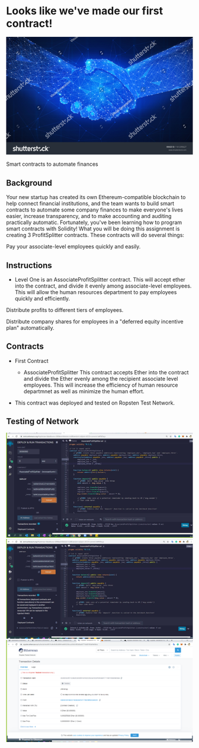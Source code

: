 # Looks like we've made our first contract!
![Looks like we've made our first contract!](stockphoto.png)


Smart contracts to automate finances

## Background
Your new startup has created its own Ethereum-compatible blockchain to help connect financial institutions, and the team wants to build smart contracts to automate some company finances to make everyone's lives easier, increase transparency, and to make accounting and auditing practically automatic.
Fortunately, you've been learning how to program smart contracts with Solidity! What you will be doing this assignment is creating 3 ProfitSplitter contracts. These contracts will do several things:


Pay your associate-level employees quickly and easily.


## Instructions
- Level One is an AssociateProfitSplitter contract. This will accept ether into the contract, and divide it evenly among associate-level employees. This will allow the human resources department to pay employees quickly and efficiently.

Distribute profits to different tiers of employees.


Distribute company shares for employees in a "deferred equity incentive plan" automatically.

## Contracts
- First Contract
  - AssociateProfitSplitter This contract accepts Ether into the contract and divide the Ether evenly among the recipient associate level employees. This will increase the efficiency of human resource departmnet as well as minimize the human effort.

- This contract was deployed and tested on Ropsten Test Network.

## Testing of Network
![associate profit splitter](sc_1.jpg)
![associate profit splitter](Screenshot-2.jpg)
![associate profit splitter](Screenshot-3.png)

